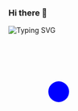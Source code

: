 ### Hi there 👋
![Typing SVG](https://readme-typing-svg.herokuapp.com?font=Fira+Code&pause=1000&color=C50000DF&random=false&width=900&lines=Shawty+six+goods.+Quadratish+practish+good!)

<svg width="200" height="200" viewBox="0 0 100 100" xmlns="http://www.w3.org/2000/svg">
  <circle cx="50" cy="50" r="10" fill="blue">
    <animate attributeName="r" from="10" to="20" dur="1s" repeatCount="indefinite"/>
  </circle>
</svg>
